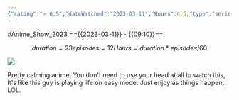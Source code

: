 ```yaml
---
{"rating":"⭐ 6.5","dateWatched":"2023-03-11","Hours":4.6,"type":"series","subType":"series","title":"Isekai Nonbiri Nouka","englishTitle":"Farming Life in Another World","year":2023,"dataSource":"MALAPI","url":"https://myanimelist.net/anime/51462/Isekai_Nonbiri_Nouka","id":51462,"genres":["Fantasy"],"studios":["Zero-G"],"episodes":12,"duration":"23 min per ep","onlineRating":7.51,"actors":null,"image":"https://cdn.myanimelist.net/images/anime/1983/132329.jpg","released":true,"streamingServices":["HIDIVE","Anime Digital Network","Aniplus TV","Bahamut Anime Crazy","Bilibili Global","Laftel"],"airing":true,"airedFrom":"06/01/2023","airedTo":"24/03/2023","watched":false,"lastWatched":"","personalRating":0,"tags":["mediaDB/tv/series"],"dg-publish":true,"status":"🟢 watched","permalink":"/media-db/series/isekai-nonbiri-nouka-2023/","dgPassFrontmatter":true,"noteIcon":"3","created":"2023-11-14T21:08:36.287+05:30","updated":"2023-12-15T10:48:42.084+05:30"}
---
```


#Anime_Show_2023 
=={{2023-03-11}} - {{09:10}}==
```math
duration = 23
episodes = 12
Hours = duration * episodes / 60
```
<img src="https://cdn.myanimelist.net/images/anime/1983/132329.jpg">

Pretty calming anime, You don't need to use your head at all to watch this, It's like this guy is playing life on easy mode. Just enjoy as things happen, LOL.